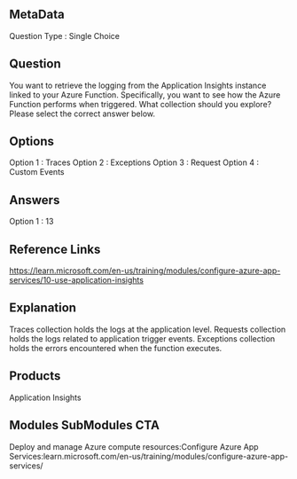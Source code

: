 ## MetaData
Question Type : Single Choice

## Question
You want to retrieve the logging from the Application Insights instance linked to your Azure Function. Specifically, you want to see how the Azure Function performs when triggered. What collection should you explore? Please select the correct answer below.

## Options
Option 1 : Traces
Option 2 : Exceptions
Option 3 : Request
Option 4 : Custom Events

## Answers
Option 1 : 13

## Reference Links
https://learn.microsoft.com/en-us/training/modules/configure-azure-app-services/10-use-application-insights 

## Explanation
Traces collection holds the logs at the application level. Requests collection holds the logs related to application trigger events. Exceptions collection holds the errors encountered when the function executes.

## Products 
Application Insights

## Modules SubModules CTA  
Deploy and manage Azure compute resources:Configure Azure App Services:learn.microsoft.com/en-us/training/modules/configure-azure-app-services/
